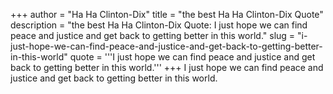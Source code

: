 +++
author = "Ha Ha Clinton-Dix"
title = "the best Ha Ha Clinton-Dix Quote"
description = "the best Ha Ha Clinton-Dix Quote: I just hope we can find peace and justice and get back to getting better in this world."
slug = "i-just-hope-we-can-find-peace-and-justice-and-get-back-to-getting-better-in-this-world"
quote = '''I just hope we can find peace and justice and get back to getting better in this world.'''
+++
I just hope we can find peace and justice and get back to getting better in this world.
